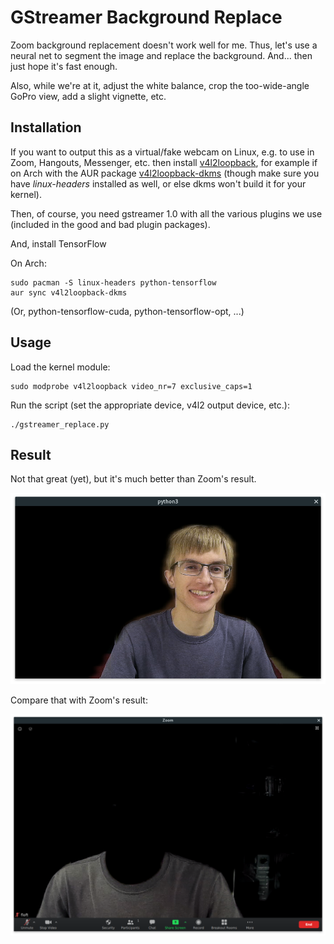 GStreamer Background Replace
============================

Zoom background replacement doesn't work well for me. Thus, let's use a neural
net to segment the image and replace the background. And... then just hope it's
fast enough.

Also, while we're at it, adjust the white balance, crop the too-wide-angle
GoPro view, add a slight vignette, etc.

## Installation
If you want to output this as a virtual/fake webcam on Linux, e.g. to use in
Zoom, Hangouts, Messenger, etc. then install
[v4l2loopback](https://github.com/umlaeute/v4l2loopback), for example if on Arch
with the AUR package [v4l2loopback-dkms](https://aur.archlinux.org/packages/v4l2loopback-dkms/) (though make sure you have *linux-headers* installed as well, or else dkms won't build it for your kernel).

Then, of course, you need gstreamer 1.0 with all the various
plugins we use (included in the good and bad plugin packages).

And, install TensorFlow

On Arch:

    sudo pacman -S linux-headers python-tensorflow
    aur sync v4l2loopback-dkms

(Or, python-tensorflow-cuda, python-tensorflow-opt, ...)

## Usage

Load the kernel module:

    sudo modprobe v4l2loopback video_nr=7 exclusive_caps=1

Run the script (set the appropriate device, v4l2 output device, etc.):

    ./gstreamer_replace.py

## Result

Not that great (yet), but it's much better than Zoom's result.

![Result](https://raw.githubusercontent.com/floft/gstreamer-background-replace/master/files/screenshot.png)

Compare that with Zoom's result:

![Zoom Background](https://raw.githubusercontent.com/floft/gstreamer-background-replace/master/files/zoom_screenshot.png)
